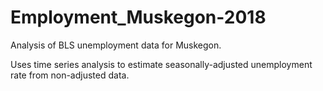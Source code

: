 # Employment_Muskegon-2018

Analysis of BLS unemployment data for Muskegon.

Uses time series analysis to estimate seasonally-adjusted unemployment rate from non-adjusted data.
